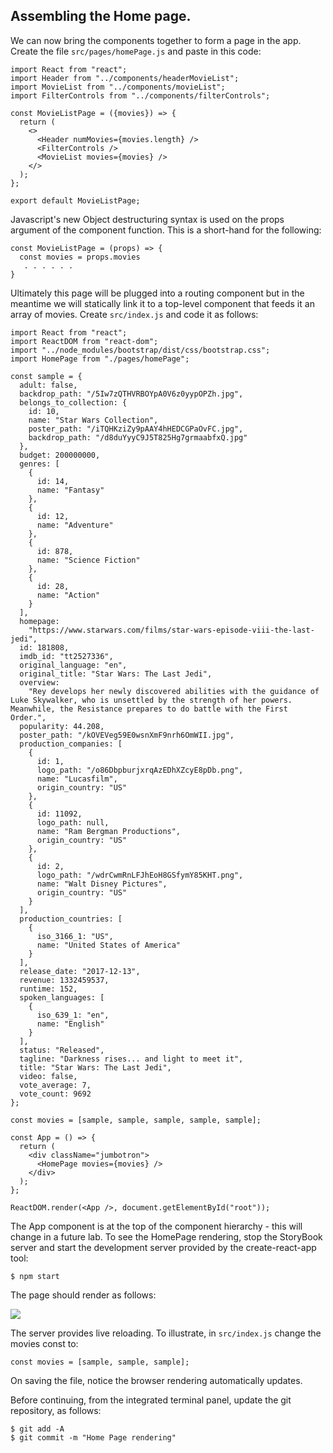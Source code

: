 ## Assembling the Home page.
 
We can now bring the components together to form a page in the app. Create the file `src/pages/homePage.js` and paste in this code:
~~~
import React from "react";
import Header from "../components/headerMovieList";
import MovieList from "../components/movieList";
import FilterControls from "../components/filterControls";

const MovieListPage = ({movies}) => {
  return (
    <>
      <Header numMovies={movies.length} />
      <FilterControls />
      <MovieList movies={movies} />
    </>
  );
};

export default MovieListPage;
~~~
Javascript's new Object destructuring syntax is used on the props argument of the component function. This is a short-hand for the following:
~~~
const MovieListPage = (props) => {
  const movies = props.movies
   . . . . . . 
}
~~~

Ultimately this page will be plugged into a routing component but in the meantime we will statically link it to a top-level component that feeds it an array of movies. Create `src/index.js` and code it as follows:
~~~
import React from "react";
import ReactDOM from "react-dom";
import "../node_modules/bootstrap/dist/css/bootstrap.css";
import HomePage from "./pages/homePage";

const sample = {
  adult: false,
  backdrop_path: "/5Iw7zQTHVRBOYpA0V6z0yypOPZh.jpg",
  belongs_to_collection: {
    id: 10,
    name: "Star Wars Collection",
    poster_path: "/iTQHKziZy9pAAY4hHEDCGPaOvFC.jpg",
    backdrop_path: "/d8duYyyC9J5T825Hg7grmaabfxQ.jpg"
  },
  budget: 200000000,
  genres: [
    {
      id: 14,
      name: "Fantasy"
    },
    {
      id: 12,
      name: "Adventure"
    },
    {
      id: 878,
      name: "Science Fiction"
    },
    {
      id: 28,
      name: "Action"
    }
  ],
  homepage:
    "https://www.starwars.com/films/star-wars-episode-viii-the-last-jedi",
  id: 181808,
  imdb_id: "tt2527336",
  original_language: "en",
  original_title: "Star Wars: The Last Jedi",
  overview:
    "Rey develops her newly discovered abilities with the guidance of Luke Skywalker, who is unsettled by the strength of her powers. Meanwhile, the Resistance prepares to do battle with the First Order.",
  popularity: 44.208,
  poster_path: "/kOVEVeg59E0wsnXmF9nrh6OmWII.jpg",
  production_companies: [
    {
      id: 1,
      logo_path: "/o86DbpburjxrqAzEDhXZcyE8pDb.png",
      name: "Lucasfilm",
      origin_country: "US"
    },
    {
      id: 11092,
      logo_path: null,
      name: "Ram Bergman Productions",
      origin_country: "US"
    },
    {
      id: 2,
      logo_path: "/wdrCwmRnLFJhEoH8GSfymY85KHT.png",
      name: "Walt Disney Pictures",
      origin_country: "US"
    }
  ],
  production_countries: [
    {
      iso_3166_1: "US",
      name: "United States of America"
    }
  ],
  release_date: "2017-12-13",
  revenue: 1332459537,
  runtime: 152,
  spoken_languages: [
    {
      iso_639_1: "en",
      name: "English"
    }
  ],
  status: "Released",
  tagline: "Darkness rises... and light to meet it",
  title: "Star Wars: The Last Jedi",
  video: false,
  vote_average: 7,
  vote_count: 9692
};

const movies = [sample, sample, sample, sample, sample];

const App = () => {
  return (
    <div className="jumbotron">
      <HomePage movies={movies} />
    </div>
  );
};

ReactDOM.render(<App />, document.getElementById("root"));
~~~
The App component is at the top of the component hierarchy - this will change in a future lab. To see the HomePage rendering, stop the StoryBook server and start the development server provided by the create-react-app tool:
~~~
$ npm start
~~~
The page should render as follows:

![][homepage]

The server provides live reloading. To illustrate, in `src/index.js` change the movies const to:
~~~
const movies = [sample, sample, sample];
~~~
On saving the file, notice the browser rendering  automatically updates.

Before continuing, from the integrated terminal panel, update the git repository, as follows:
~~~ 
$ git add -A
$ git commit -m "Home Page rendering"
~~~

[homepage]: ./img/homepage.png
